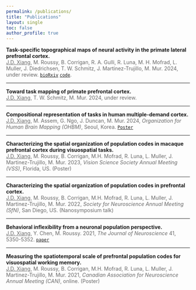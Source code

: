 ```yaml
---
permalink: /publications/
title: "Publications"
layout: single
toc: false
author_profile: true
---
```



**Task-specific topographical maps of neural activity in the primate lateral prefrontal cortex.**\
<span style="color:#696969"><u>J.D. Xiang</u>, M. Roussy, B. Corrigan, R. A. Gulli, R. Luna, M. H. Mofrad, L. Muller, J. Diedrichsen, T. W. Schmitz, J. Martinez-Trujillo, M. Mur. 2024, under review. [`bioRxiv`](https://www.biorxiv.org/content/10.1101/2024.05.10.591729v1) [`code`](https://github.com/jkderrick028/topoPFC).</span>

---

**Toward task mapping of primate prefrontal cortex.**\
<span style="color:#696969"><u>J.D. Xiang</u>, T. W. Schmitz, M. Mur. 2024, under review.</span>

---

**Compositional representation of tasks in human multiple-demand cortex.**\
<span style="color:#696969"><u>J.D. Xiang</u>, M. Assem, G. Ngo, J. Duncan, M. Mur. 2024, *Organization for Human Brain Mapping (OHBM)*, Seoul, Korea. [`Poster`](/assets/files/20240623_OHBM_poster.pdf)</span>

---

**Characterizing the spatial organization of population codes in macaque prefrontal cortex during visuospatial tasks.**\
<span style="color:#696969"><u>J.D. Xiang</u>, M. Roussy, B. Corrigan, M.H. Mofrad, R. Luna, L. Muller, J. Martinez-Trujillo, M. Mur. 2023, *Vision Science Society Annual Meeting (VSS)*, Florida, US. (Poster)</span>

--- 

**Characterizing the spatial organization of population codes in prefrontal cortex.**\
<span style="color:#696969"><u>J.D. Xiang</u>, M. Roussy, B. Corrigan, M.H. Mofrad, R. Luna, L. Muller, J. Martinez-Trujillo, M. Mur. 2022, *Society for Neuroscience Annual Meeting (SfN)*, San Diego, US. (Nanosymposium talk)</span>

---

**Behavioral inflexibility from a neuronal population perspective.**\
<span style="color:#696969"><u>J.D. Xiang</u>, Y. Chen, M. Roussy. 2021, *The Journal of Neuroscience* 41, 5350-5352. [`paper`](https://www.jneurosci.org/content/41/25/5350)</span>

---

**Measuring the spatiotemporal scale of prefrontal population codes for visuospatial working memory.**\
<span style="color:#696969"><u>J.D. Xiang</u>, M. Roussy, B. Corrigan, M.H. Mofrad, R. Luna, L. Muller, J. Martinez-Trujillo, M. Mur. 2021, *Canadian Association for Neuroscience Annual Meeting (CAN)*, online. (Poster)</span>

